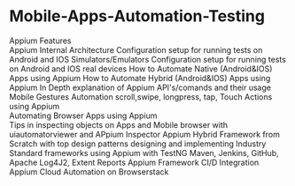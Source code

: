 # Mobile-Apps-Automation-Testing
Appium Features   
Appium Internal Architecture 
Configuration setup for running tests on Android and IOS Simulators/Emulators
Configuration setup for running tests on Android and IOS real devices
 How to Automate Native (Android&IOS) Apps  using Appium
 How to Automate Hybrid (Android&IOS) Apps  using Appium
In Depth explanation of Appium API's/comands and their usage
Mobile Gestures Automation scroll,swipe, longpress, tap, Touch Actions using Appium                                          
Automating Browser Apps using Appium                                            
Tips in inspecting objects on Apps and Mobile browser with uiautomatorviewer and APpium Inspector 
Appium Hybrid Framework from Scratch with top design patterns
designing and implementing Industry Standard frameworks using Appium  with TestNG Maven, Jenkins, GitHub, Apache Log4J2, Extent Reports
Appium Framework CI/D Integration
Appium Cloud Automation on Browserstack

